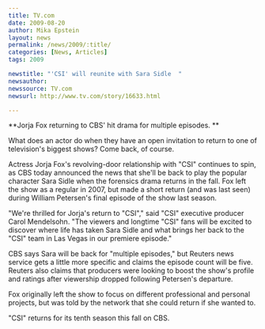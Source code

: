 ```yaml
---
title: TV.com
date: 2009-08-20
author: Mika Epstein
layout: news
permalink: /news/2009/:title/
categories: [News, Articles]
tags: 2009

newstitle: "'CSI' will reunite with Sara Sidle  "
newsauthor:  
newssource: TV.com  
newsurl: http://www.tv.com/story/16633.html  

---
```


**Jorja Fox returning to CBS' hit drama for multiple episodes. **

What does an actor do when they have an open invitation to return to one of television's biggest shows? Come back, of course.

Actress Jorja Fox's revolving-door relationship with "CSI" continues to spin, as CBS today announced the news that she'll be back to play the popular character Sara Sidle when the forensics drama returns in the fall. Fox left the show as a regular in 2007, but made a short return (and was last seen) during William Petersen's final episode of the show last season.

"We're thrilled for Jorja's return to "CSI"," said "CSI" executive producer Carol Mendelsohn. "The viewers and longtime "CSI" fans will be excited to discover where life has taken Sara Sidle and what brings her back to the "CSI" team in Las Vegas in our premiere episode."

CBS says Sara will be back for "multiple episodes," but Reuters news service gets a little more specific and claims the episode count will be five. Reuters also claims that producers were looking to boost the show's profile and ratings after viewership dropped following Petersen's departure.

Fox originally left the show to focus on different professional and personal projects, but was told by the network that she could return if she wanted to.

"CSI" returns for its tenth season this fall on CBS.  
